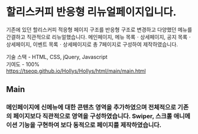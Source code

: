 # 할리스커피 반응형 리뉴얼페이지입니다.

기존에 있던 할리스커피 적응형 페이지 구조를 반응형 구조로 변경하고 다양했던 메뉴를 간결하고 직관적으로 리뉴얼했습니다.
메인페이지, 메뉴 목록ㆍ상세페이지, 공지 목록ㆍ상세페이지, 이벤트 목록ㆍ상세페이지로 총 7페이지로 구성하여 제작하였습니다.

기술 스택 - HTML, CSS, jQuery, Javascript<br>기여도 - 100%<br>https://tseop.github.io/Hollys/Hollys/html/main/main.html

## Main
### 메인페이지에 신메뉴에 대한 콘텐츠 영역을 추가하였으며 전체적으로 기존의 페이지보다 직관적으로 영역을 구성하였습니다. Swiper, 스크롤 애니메이션 기능을 구현하여 보다 동적으로 페이지를 제작하였습니다.



